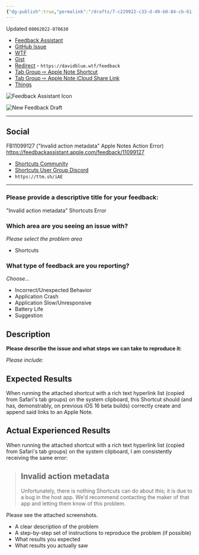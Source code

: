 ```yaml
---
{"dg-publish":true,"permalink":"/drafts/7-c229922-c33-d-49-b0-84-cb-61-be-9-ce-4-dd-0-b/","dgHomeLink":true,"dgPassFrontmatter":false}
---
```


Updated `08062022-070630`

- [Feedback Assistant](https://feedbackassistant.apple.com/feedback/11099127)
- [GitHub Issue](https://github.com/extratone/i/issues/236)
- [WTF](https://davidblue.wtf/drafts/7C229922-C33D-49B0-84CB-61BE9CE4DD0B.html)
- [Gist](https://gist.github.com/69fb3b553ad6259dc794a8eee27daba0)
- [Redirect](https://davidblue.wtf/feedback) - `https://davidblue.wtf/feedback`
- [Tab Group ⇨ Apple Note Shortcut](drafts://open?uuid=1ED639DB-2E16-4D17-B888-D78ECC697BA3)
- [Tab Group ⇨ Apple Note iCloud Share Link](https://www.icloud.com/shortcuts/0a38646787f94777938e940104f834f3)
- [Things](things:///show?id=CmGNK8HakXBPYhn764MEET)

![Feedback Assistant Icon](https://i.snap.as/u7079zZ2.png)

![New Feedback Draft](https://i.snap.as/igMAJsZE.png)

---

## Social

FB11099127 ("Invalid action metadata" Apple Notes Action Error) https://feedbackassistant.apple.com/feedback/11099127

- [Shortcuts Community](https://twitter.com/NeoYokel/status/1555886099209359361)
- [Shortcuts User Group Discord](https://discord.com/channels/551914015131959308/577020926194089985/1005442560820523019)
- `https://ttm.sh/iAE`

---

### Please provide a descriptive title for your feedback:

"Invalid action metadata" Shortcuts Error

### Which area are you seeing an issue with?
*Please select the problem area*
- Shortcuts

### What type of feedback are you reporting?

*Choose...*
- Incorrect/Unexpected Behavior
- Application Crash
- Application Slow/Unresponsive
- Battery Life
- Suggestion

## Description
**Please describe the issue and what steps we can take to reproduce it:**

*Please include:*

## Expected Results

When running the attached shortcut with a rich text hyperlink list (copied from Safari's tab groups) on the system clipboard, this Shortcut should (and has, demonstrably, on previous iOS 16 beta builds) correctly create and append said links to an Apple Note.

## Actual Experienced Results

When running the attached shortcut with a rich text hyperlink list (copied from Safari's tab groups) on the system clipboard, I am consistently receiving the same error:

> ## Invalid action metadata
> 
> Unfortunately, there is nothing Shortcuts can do about this; it is due to a bug in the host app. We'd recommend contacting the maker of that app and letting them know of this problem.

Please see the attached screenshots.

 
- A clear description of the problem
- A step-by-step set of instructions to reproduce the problem (if possible)
- What results you expected
- What results you actually saw